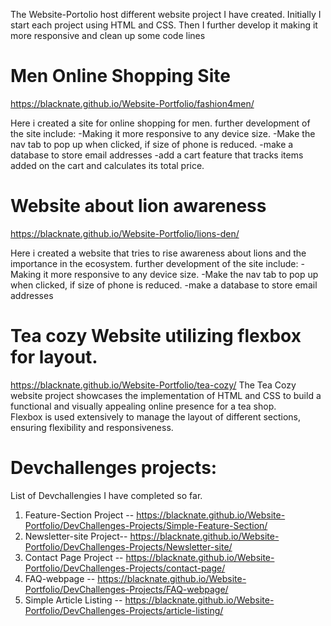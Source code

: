 The Website-Portolio host different website project I have created. 
Initially I start each project using HTML and CSS. Then I further develop it making it more responsive and clean up some code lines

# Men Online Shopping Site
https://blacknate.github.io/Website-Portfolio/fashion4men/

Here i created a site for online shopping for men.
further development of the site include:
-Making it more responsive to any device size.
-Make the nav tab to pop up when clicked, if size of phone is reduced.
-make a database to store email addresses 
-add a cart feature that tracks items added on the cart and calculates its total price.

# Website about lion awareness
https://blacknate.github.io/Website-Portfolio/lions-den/

Here i created a website that tries to rise awareness about lions and the importance in the ecosystem.
further development of the site include:
-Making it more responsive to any device size.
-Make the nav tab to pop up when clicked, if size of phone is reduced.
-make a database to store email addresses 

# Tea cozy Website utilizing flexbox for layout.
https://blacknate.github.io/Website-Portfolio/tea-cozy/
The Tea Cozy website project showcases the implementation of HTML and CSS to build a functional and visually appealing online presence for a tea shop.  
Flexbox is used extensively to manage the layout of different sections, ensuring flexibility and responsiveness.

# Devchallenges projects:
List of Devchallengies I have completed so far.

1. Feature-Section Project -- https://blacknate.github.io/Website-Portfolio/DevChallenges-Projects/Simple-Feature-Section/
2. Newsletter-site Project-- https://blacknate.github.io/Website-Portfolio/DevChallenges-Projects/Newsletter-site/
3. Contact Page Project -- https://blacknate.github.io/Website-Portfolio/DevChallenges-Projects/contact-page/
4. FAQ-webpage -- https://blacknate.github.io/Website-Portfolio/DevChallenges-Projects/FAQ-webpage/
5. Simple Article Listing -- https://blacknate.github.io/Website-Portfolio/DevChallenges-Projects/article-listing/
 
